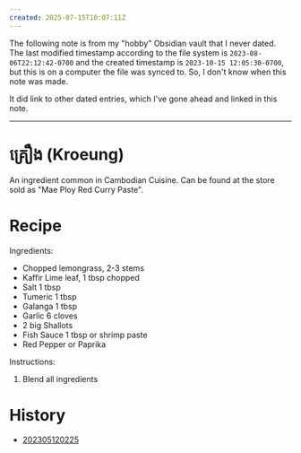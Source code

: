 ```yaml
---
created: 2025-07-15T10:07:11Z
---
```


The following note is from my "hobby" Obsidian vault that I never dated. The last modified timestamp according to the file system is `2023-08-06T22:12:42-0700` and the created timestamp is `2023-10-15 12:05:30-0700`, but this is on a computer the file was synced to. So, I don't know when this note was made.

It did link to other dated entries, which I've gone ahead and linked in this note.

---

# គ្រឿង (Kroeung)

An ingredient common in Cambodian Cuisine. Can be found at the store sold as "Mae Ploy Red Curry Paste".

# Recipe

Ingredients:
* Chopped lemongrass, 2-3 stems
* Kaffir Lime leaf, 1 tbsp chopped
* Salt 1 tbsp
* Tumeric 1 tbsp
* Galanga 1 tbsp
* Garlic 6 cloves
* 2 big Shallots
* Fish Sauce 1 tbsp or shrimp paste
* Red Pepper or Paprika

Instructions:
1. Blend all ingredients

# History

- [202305120225](202305120225.md)
